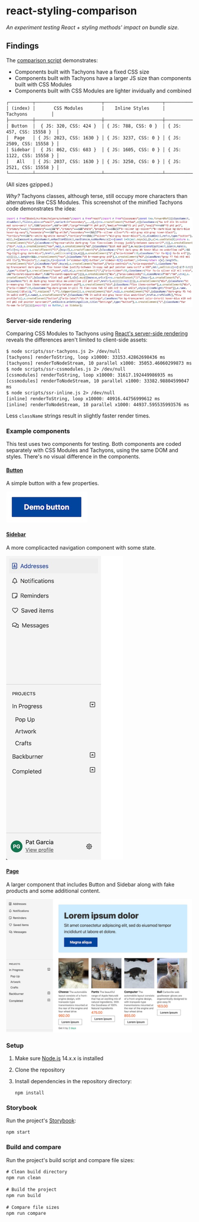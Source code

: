 # react-styling-comparison

_An experiment testing React + styling methods' impact on bundle size._

## Findings

The [comparison script](./scripts/compare.js) demonstrates:

* Components built with Tachyons have a fixed CSS size
* Components built with Tachyons have a larger JS size than components built
  with CSS Modules
* Components built with CSS Modules are lighter invidually and combined

```
┌─────────┬─────────────────────────┬──────────────────────┬──────────────────────────┐
│ (index) │       CSS Modules       │    Inline Styles     │         Tachyons         │
├─────────┼─────────────────────────┼──────────────────────┼──────────────────────────┤
│ Button  │  { JS: 320, CSS: 424 }  │ { JS: 788, CSS: 0 }  │ { JS: 457, CSS: 15558 }  │
│  Page   │ { JS: 2023, CSS: 1630 } │ { JS: 3237, CSS: 0 } │ { JS: 2509, CSS: 15558 } │
│ Sidebar │  { JS: 862, CSS: 683 }  │ { JS: 1605, CSS: 0 } │ { JS: 1122, CSS: 15558 } │
│   All   │ { JS: 2037, CSS: 1630 } │ { JS: 3250, CSS: 0 } │ { JS: 2521, CSS: 15558 } │
└─────────┴─────────────────────────┴──────────────────────┴──────────────────────────┘
```

(All sizes gzipped.)

_Why?_ Tachyons classes, although terse, still occupy more characters than
alternatives like CSS Modules.  This screenshot of the minified Tachyons code
demonstrates the idea:

![Screenshot of minified Tachyons components](./img/minified-tachyons.jpg)

### Server-side rendering

Comparing CSS Modules to Tachyons using [React's server-side
rendering](https://reactjs.org/docs/react-dom-server.html) reveals the
differences aren't limited to client-side assets:

```shell
$ node scripts/ssr-tachyons.js 2> /dev/null
[tachyons] renderToString, loop x10000: 33153.42862698436 ms
[tachyons] renderToNodeStream, 10 parallel x1000: 35053.46060299873 ms
$ node scripts/ssr-cssmodules.js 2> /dev/null
[cssmodules] renderToString, loop x10000: 31617.192449986935 ms
[cssmodules] renderToNodeStream, 10 parallel x1000: 33382.98804599047 ms
$ node scripts/ssr-inline.js 2> /dev/null
[inline] renderToString, loop x10000: 40916.44756999612 ms
[inline] renderToNodeStream, 10 parallel x1000: 44937.595535993576 ms
```

Less `className` strings result in slightly faster render times.

### Example components

This test uses two components for testing. Both components are coded separately
with CSS Modules and Tachyons, using the same DOM and styles. There's no visual
difference in the components.

#### [Button](./src/Button)

A simple button with a few properties.

<img alt="Screenshot of button" height="84" src="./img/button.jpg" width="219" />

#### [Sidebar](./src/Sidebar)

A more complicacted navigation component with some state.

<img alt="Screenshot of sidebar" height="820" src="./img/sidebar.jpg" width="315" />

#### [Page](./src/Page)

A larger component that includes Button and Sidebar along with fake products and
some additional content.

<img alt="Screenshot of page" src="./img/page.jpg" />

### Setup

1. Make sure [Node.js](https://nodejs.org/en/) 14.x.x is installed
2. Clone the repository
3. Install dependencies in the repository directory:

    ```shell
    npm install
    ```

### Storybook

Run the project's [Storybook](https://storybook.js.org):

```shell
npm start
```

### Build and compare

Run the project's build script and compare file sizes:

```shell
# Clean build directory
npm run clean

# Build the project
npm run build

# Compare file sizes
npm run compare
```

